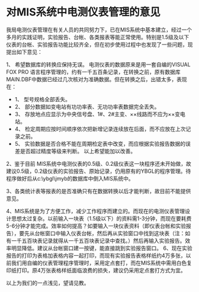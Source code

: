 # 对MIS系统中电测仪表管理的意见

我局电测仪表管理在有关人员的共同努力下，已在MIS系统中基本建立，经过一个多月的实践证明，实验报告、台帐、各类报表等能正常使用。特别是1.5级及以下仪表的台帐、实验报告功能比较齐全，但在初步使用过程中也发现了一些问题，现提出如下意见：

1、	希望数据库的转换应保持无误。
电测仪表的数据原来是用一套自编的VISUAL FOX PRO 语言程序管理的，约有一千五百条记录，在转换之前，原有数据库MAIN.DBF中数据已经过几次核对为准确数据。但在转换之后，出错太多，表现在：
* 1、	型号规格全部丢失。
* 2、	部分数据如变电站有功功率表、无功功率表数据完全丢失。
* 3、	存放地点应显示为中央信号盘、1#、2#主变、××线路而不应为××变电站。
* 4、	检定周期应按时间顺序依次把新增记录连续放在后面，而不应放在上次记录之前。
* 5、	实验数据是否合格不能在周期检定表中改变，而应根据实验报告数据的误差是否超过精度等级来判断。
以上希望能加以改善。

2、鉴于目前	MIS系统中电测仪表的0.5级、0.2级仪表这一块程序还未开始做，故建议0.5级，0.2级仪表的实验报告、原始记录，仍用原有的YBGL的程序管理。待程序做好后从c:\ybgl\jmyb的数据库中倒入MIS系统中。

3、各类统计表等报表的是否准确只有在数据转换以后才能判断，故目前不能提供意见。

4、MIS系统是为了方便工作，减少工作程序而建立的。而现在的电测仪表管理设计思想太过复杂。以前输入一块表（1.5级以下）的资料需1-3分钟，而现在要耗费5-6分钟才能完成。效率如何提高？如要输入一块仪表资料（即仪表台帐和实验报告），要先从台帐窗口中输入仪表台帐，然后再从实验窗口中找到这块表（注：如有一千五百块表记录就得从一千五百块表记录中查找。）然后再输入实验报告。效率明显降低。建议从台帐窗口建一按键，能直接跳到实验报告窗口。
6、现在实验报告的打印为表格加表格内容一起打印，而现有实验报告表格样纸约4万多张，以前我们用自编的仪表管理程序管理时，采用定点套打，而在MIS系统中需用白色复印纸打印。原4万张表格样纸面临浪费的损失，建议仍采用定点套打方式为宜。

以上为我们的一点浅见，望请见教。
